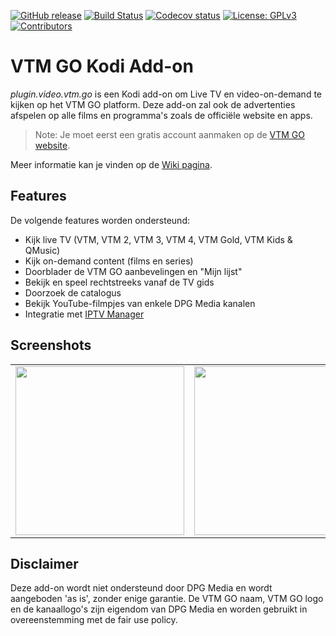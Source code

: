 [![GitHub release](https://img.shields.io/github/v/release/add-ons/plugin.video.vtm.go?display_name=tag)](https://github.com/add-ons/plugin.video.vtm.go/releases)
[![Build Status](https://img.shields.io/github/actions/workflow/status/add-ons/plugin.video.vtm.go/ci.yml?branch=master)](https://github.com/add-ons/plugin.video.vtm.go/actions?query=branch%3Amaster)
[![Codecov status](https://img.shields.io/codecov/c/github/add-ons/plugin.video.vtm.go/master)](https://codecov.io/gh/add-ons/plugin.video.vtm.go/branch/master)
[![License: GPLv3](https://img.shields.io/badge/License-GPLv3-yellow.svg)](https://opensource.org/licenses/GPL-3.0)
[![Contributors](https://img.shields.io/github/contributors/add-ons/plugin.video.vtm.go.svg)](https://github.com/add-ons/plugin.video.vtm.go/graphs/contributors)

# VTM GO Kodi Add-on

*plugin.video.vtm.go* is een Kodi add-on om Live TV en video-on-demand te kijken op het VTM GO platform. Deze add-on zal ook de advertenties afspelen op alle films en programma's zoals de officiële website en apps.

> Note: Je moet eerst een gratis account aanmaken op de [VTM GO website](https://vtm.be/vtmgo).

Meer informatie kan je vinden op de [Wiki pagina](https://github.com/add-ons/plugin.video.vtm.go/wiki).

## Features
De volgende features worden ondersteund:

* Kijk live TV (VTM, VTM 2, VTM 3, VTM 4, VTM Gold, VTM Kids & QMusic)
* Kijk on-demand content (films en series)
* Doorblader de VTM GO aanbevelingen en "Mijn lijst"
* Bekijk en speel rechtstreeks vanaf de TV gids
* Doorzoek de catalogus
* Bekijk YouTube-filmpjes van enkele DPG Media kanalen
* Integratie met [IPTV Manager](https://github.com/add-ons/service.iptv.manager)

## Screenshots

<table>
  <tr>
    <td><img src="resources/screenshot01.jpg" width=270></td>
    <td><img src="resources/screenshot02.jpg" width=270></td>
    <td><img src="resources/screenshot03.jpg" width=270></td>
  </tr>
 </table>

## Disclaimer

Deze add-on wordt niet ondersteund door DPG Media en wordt aangeboden 'as is', zonder enige garantie. De VTM GO naam, VTM GO logo en de kanaallogo's zijn eigendom van DPG Media en worden gebruikt in overeenstemming met de fair use policy.
